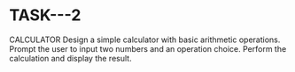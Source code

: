 # TASK---2
CALCULATOR  Design a simple calculator with basic arithmetic operations.  Prompt the user to input two numbers and an operation choice.  Perform the calculation and display the result.
